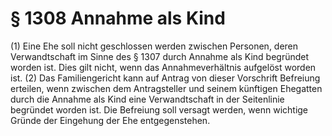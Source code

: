 # § 1308 Annahme als Kind
(1) Eine Ehe soll nicht geschlossen werden zwischen Personen, deren Verwandtschaft im Sinne des § 1307 durch Annahme als Kind begründet worden ist. Dies gilt nicht, wenn das Annahmeverhältnis aufgelöst worden ist.
(2) Das Familiengericht kann auf Antrag von dieser Vorschrift Befreiung erteilen, wenn zwischen dem Antragsteller und seinem künftigen Ehegatten durch die Annahme als Kind eine Verwandtschaft in der Seitenlinie begründet worden ist. Die Befreiung soll versagt werden, wenn wichtige Gründe der Eingehung der Ehe entgegenstehen.